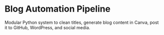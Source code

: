 # Blog Automation Pipeline
Modular Python system to clean titles, generate blog content in Canva, post it to GitHub, WordPress, and social media.
